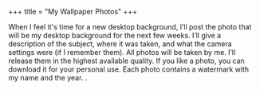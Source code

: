 +++
title = "My Wallpaper Photos"
+++

When I feel it's time for a new desktop background, I’ll post the photo that will be my desktop background for the next few weeks. I’ll give a description of the subject, where it was taken, and what the camera settings were (if I remember them). All photos will be taken by me. I’ll release them in the highest available quality. If you like a photo, you can download it for your personal use. Each photo contains a watermark with my name and the year.
.
